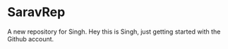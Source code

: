 # SaravRep
A new repository for Singh. Hey this is Singh, just getting started with the Github account. 


